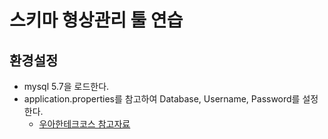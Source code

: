 # 스키마 형상관리 툴 연습

## 환경설정
- mysql 5.7을 로드한다.
- application.properties를 참고하여 Database, Username, Password를 설정한다.
    - [우아한테크코스 참고자료](https://techcourse.woowahan.com/s/wTqesI5s/ls/MPnMCONN)